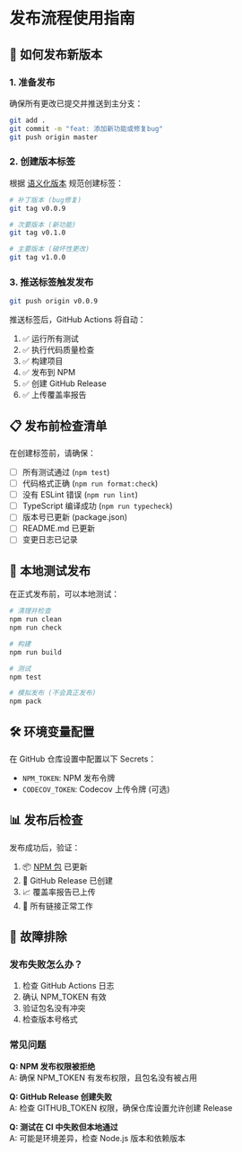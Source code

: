 # 发布流程使用指南

## 🚀 如何发布新版本

### 1. 准备发布

确保所有更改已提交并推送到主分支：

```bash
git add .
git commit -m "feat: 添加新功能或修复bug"
git push origin master
```

### 2. 创建版本标签

根据 [语义化版本](https://semver.org/lang/zh-CN/) 规范创建标签：

```bash
# 补丁版本 (bug修复)
git tag v0.0.9

# 次要版本 (新功能)
git tag v0.1.0

# 主要版本 (破坏性更改)
git tag v1.0.0
```

### 3. 推送标签触发发布

```bash
git push origin v0.0.9
```

推送标签后，GitHub Actions 将自动：
1. ✅ 运行所有测试
2. ✅ 执行代码质量检查
3. ✅ 构建项目
4. ✅ 发布到 NPM
5. ✅ 创建 GitHub Release
6. ✅ 上传覆盖率报告

## 📋 发布前检查清单

在创建标签前，请确保：

- [ ] 所有测试通过 (`npm test`)
- [ ] 代码格式正确 (`npm run format:check`)
- [ ] 没有 ESLint 错误 (`npm run lint`)
- [ ] TypeScript 编译成功 (`npm run typecheck`)
- [ ] 版本号已更新 (package.json)
- [ ] README.md 已更新
- [ ] 变更日志已记录

## 🔧 本地测试发布

在正式发布前，可以本地测试：

```bash
# 清理并检查
npm run clean
npm run check

# 构建
npm run build

# 测试
npm test

# 模拟发布 (不会真正发布)
npm pack
```

## 🛠️ 环境变量配置

在 GitHub 仓库设置中配置以下 Secrets：

- `NPM_TOKEN`: NPM 发布令牌
- `CODECOV_TOKEN`: Codecov 上传令牌 (可选)

## 📊 发布后检查

发布成功后，验证：

1. 📦 [NPM 包](https://www.npmjs.com/package/local-storage-js) 已更新
2. 🎉 GitHub Release 已创建
3. 📈 覆盖率报告已上传
4. 🔗 所有链接正常工作

## 🐛 故障排除

### 发布失败怎么办？

1. 检查 GitHub Actions 日志
2. 确认 NPM_TOKEN 有效
3. 验证包名没有冲突
4. 检查版本号格式

### 常见问题

**Q: NPM 发布权限被拒绝**  
A: 确保 NPM_TOKEN 有发布权限，且包名没有被占用

**Q: GitHub Release 创建失败**  
A: 检查 GITHUB_TOKEN 权限，确保仓库设置允许创建 Release

**Q: 测试在 CI 中失败但本地通过**  
A: 可能是环境差异，检查 Node.js 版本和依赖版本